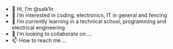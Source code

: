 - 👋 Hi, I’m @salk1n
- 👀 I’m interested in coding, electronics, IT in general and fencing
- 🌱 I’m currently learning in a technical school, programming and electrical engineering
- 💞️ I’m looking to collaborate on ...
- 📫 How to reach me ...

<!---
salk1n/salk1n is a ✨ special ✨ repository because its `README.md` (this file) appears on your GitHub profile.
You can click the Preview link to take a look at your changes.
--->
